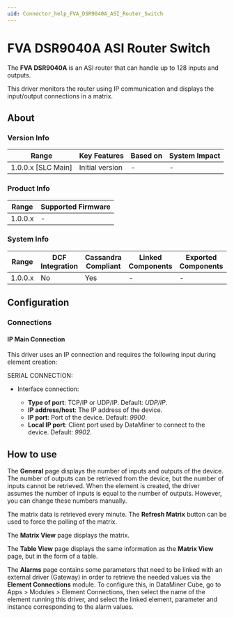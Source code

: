 ```yaml
---
uid: Connector_help_FVA_DSR9040A_ASI_Router_Switch
---
```


# FVA DSR9040A ASI Router Switch

The **FVA DSR9040A** is an ASI router that can handle up to 128 inputs and outputs.

This driver monitors the router using IP communication and displays the input/output connections in a matrix.

## About

### Version Info

| **Range**            | **Key Features** | **Based on** | **System Impact** |
|----------------------|------------------|--------------|-------------------|
| 1.0.0.x \[SLC Main\] | Initial version  | \-           | \-                |

### Product Info

| **Range** | **Supported Firmware** |
|-----------|------------------------|
| 1.0.0.x   | \-                     |

### System Info

| **Range** | **DCF Integration** | **Cassandra Compliant** | **Linked Components** | **Exported Components** |
|-----------|---------------------|-------------------------|-----------------------|-------------------------|
| 1.0.0.x   | No                  | Yes                     | \-                    | \-                      |

## Configuration

### Connections

#### IP Main Connection

This driver uses an IP connection and requires the following input during element creation:

SERIAL CONNECTION:

- Interface connection:

  - **Type of port**: TCP/IP or UDP/IP. Default: *UDP/IP*.
  - **IP address/host**: The IP address of the device.
  - **IP port**: Port of the device. Default: *9900*.
  - **Local IP port**: Client port used by DataMiner to connect to the device. Default: *9902*.

## How to use

The **General** page displays the number of inputs and outputs of the device. The number of outputs can be retrieved from the device, but the number of inputs cannot be retrieved. When the element is created, the driver assumes the number of inputs is equal to the number of outputs. However, you can change these numbers manually.

The matrix data is retrieved every minute. The **Refresh Matrix** button can be used to force the polling of the matrix.

The **Matrix View** page displays the matrix.

The **Table View** page displays the same information as the **Matrix View** page, but in the form of a table.

The **Alarms** page contains some parameters that need to be linked with an external driver (Gateway) in order to retrieve the needed values via the **Element Connections** module. To configure this, in DataMiner Cube, go to Apps \> Modules \> Element Connections, then select the name of the element running this driver, and select the linked element, parameter and instance corresponding to the alarm values.
